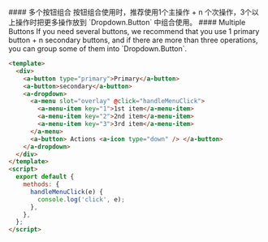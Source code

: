 <cn>
#### 多个按钮组合
按钮组合使用时，推荐使用1个主操作 + n 个次操作，3个以上操作时把更多操作放到 `Dropdown.Button` 中组合使用。
</cn>

<us>
#### Multiple Buttons
If you need several buttons, we recommend that you use 1 primary button + n secondary buttons, and if there are more than three operations, you can group some of them into `Dropdown.Button`.
</us>

```html
<template>
  <div>
    <a-button type="primary">Primary</a-button>
    <a-button>secondary</a-button>
    <a-dropdown>
      <a-menu slot="overlay" @click="handleMenuClick">
        <a-menu-item key="1">1st item</a-menu-item>
        <a-menu-item key="2">2nd item</a-menu-item>
        <a-menu-item key="3">3rd item</a-menu-item>
      </a-menu>
      <a-button> Actions <a-icon type="down" /> </a-button>
    </a-dropdown>
  </div>
</template>
<script>
  export default {
    methods: {
      handleMenuClick(e) {
        console.log('click', e);
      },
    },
  };
</script>
```
